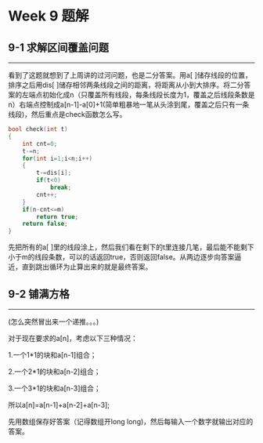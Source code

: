 # Week 9 题解

## 9-1 求解区间覆盖问题

---

看到了这题就想到了上周讲的过河问题，也是二分答案。用a[ ]储存线段的位置，排序之后用dis[ ]储存相邻两条线段之间的距离，将距离从小到大排序。将二分答案的左端点初始化成n（只覆盖所有线段，每条线段长度为1，覆盖之后线段条数是n）右端点控制成a[n-1]-a[0]+1(简单粗暴地一笔从头涂到尾，覆盖之后只有一条线段)，然后重点是check函数怎么写。

```c++
bool check(int t)
{
	int cnt=0;
	t-=n;
	for(int i=1;i<n;i++)
	{
		t-=dis[i];
		if(t<0)
			break;
		cnt++;
	}
	if(n-cnt<=m)
		return true;
	return false;
}

```

先把所有的a[ ]里的线段涂上，然后我们看在剩下的t里连接几笔，最后能不能剩下小于m的线段条数，可以的话返回true，否则返回false。从两边逐步向答案逼近，直到跳出循环为止算出来的就是最终答案。



## 9-2 铺满方格

---

(怎么突然冒出来一个递推。。。)

对于现在要求的a[n]，考虑以下三种情况：

1.一个1*1的块和a[n-1]组合；

2.一个2*1的块和a[n-2]组合；

3.一个3*1的块和a[n-3]组合；

所以a[n]=a[n-1]+a[n-2]+a[n-3];

先用数组保存好答案（记得数组开long long)，然后每输入一个数字就输出对应的答案。